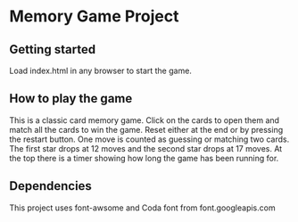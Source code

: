 # Memory Game Project

## Getting started
Load index.html in any browser to start the game.

## How to play the game

This is a classic card memory game. Click on the cards to open them and match all the cards to win the game.
Reset either at the end or by pressing the restart button.
One move is counted as guessing or matching two cards. The first star drops at 12 moves and the second star drops at 17 moves.
At the top there is a timer showing how long the game has been running for.

## Dependencies

This project uses font-awsome and Coda font from font.googleapis.com 
